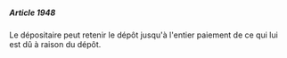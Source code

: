 ##### Article 1948

Le dépositaire peut retenir le dépôt jusqu'à l'entier paiement de ce qui lui est dû à raison du dépôt.

